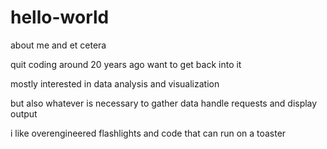 # hello-world
about me and et cetera

quit coding around 20 years ago
want to get back into it

mostly interested in 
data analysis and visualization

but also whatever is necessary to 
gather data
handle requests
and display output

i like overengineered flashlights
and code that can run on a toaster
